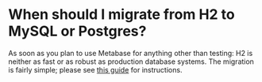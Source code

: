 # When should I migrate from H2 to MySQL or Postgres?

As soon as you plan to use Metabase for anything other than testing: H2 is neither as fast or as robust as production database systems. The migration is fairly simple; please see [this guide][migrate-off-h2] for instructions.

[migrate-off-h2]: ../../operations-guide/migrating-from-h2.md
